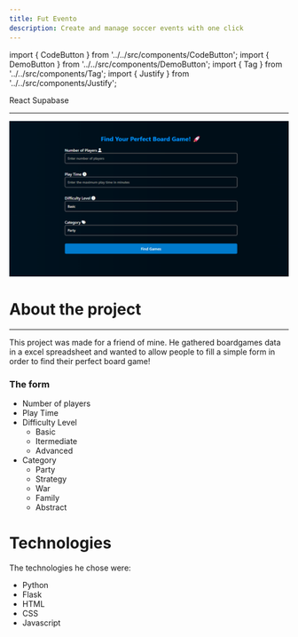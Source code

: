```yaml
---
title: Fut Evento
description: Create and manage soccer events with one click
---
```


import { CodeButton } from '../../src/components/CodeButton';
import { DemoButton } from '../../src/components/DemoButton';
import { Tag } from '../../src/components/Tag';
import { Justify } from '../../src/components/Justify';

<div style={{marginBottom: "1rem"}}>
<Tag docLink="https://react.dev/">React</Tag>
<Tag docLink="https://supabase.com/">Supabase</Tag>
</div>

<DemoButton liveLink="https://futevento.com.br/"/>

---

![govbr-screenc](\img\projects\onboardsgame.png)

# About the project

---

<Justify>
This project was made for a friend of mine. He gathered boardgames data in a excel spreadsheet and wanted to allow people to fill a simple form in order to find their perfect board game!

### The form

- Number of players
- Play Time
- Difficulty Level
  - Basic
  - Itermediate
  - Advanced
- Category
  - Party
  - Strategy
  - War
  - Family
  - Abstract

# Technologies

The technologies he chose were:

- Python
- Flask
- HTML
- CSS
- Javascript

</Justify>
